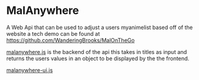 # MalAnywhere
A Web Api that can be used to adjust a users myanimelist based off of the website a tech demo can be found at https://github.com/WanderingBrooks/MalOnTheGo

[malanywhere.js](https://github.com/WanderingBrooks/MalAnywhere/blob/master/malanywhere.js) is the backend of the api this takes in titles as input
and returns the users values in an object to be displayed by the the frontend.


[malanywhere-ui.js](https://github.com/WanderingBrooks/MalAnywhere/blob/master/malanywhere-ui.js)
 

